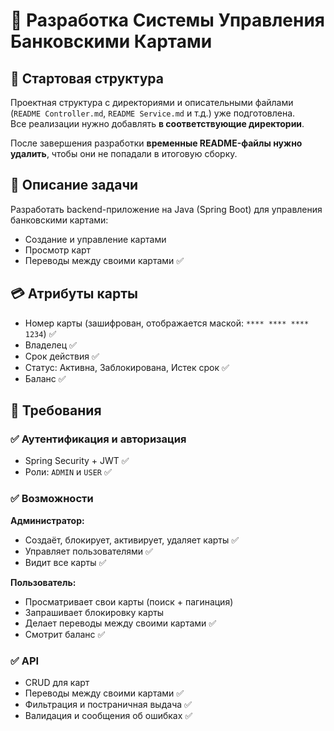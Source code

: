 <h1>🚀 Разработка Системы Управления Банковскими Картами</h1>

<h2>📁 Стартовая структура</h2>
  <p>
    Проектная структура с директориями и описательными файлами (<code>README Controller.md</code>, <code>README Service.md</code> и т.д.) уже подготовлена.<br />
    Все реализации нужно добавлять <strong>в соответствующие директории</strong>.
  </p>
  <p>
    После завершения разработки <strong>временные README-файлы нужно удалить</strong>, чтобы они не попадали в итоговую сборку.
  </p>
  
<h2>📝 Описание задачи</h2>
  <p>Разработать backend-приложение на Java (Spring Boot) для управления банковскими картами:</p>
  <ul>
    <li>Создание и управление картами </li>
    <li>Просмотр карт</li>
    <li>Переводы между своими картами ✅</li>
  </ul>

<h2>💳 Атрибуты карты</h2>
  <ul>
    <li>Номер карты (зашифрован, отображается маской: <code>**** **** **** 1234</code>) ✅</li>
    <li>Владелец ✅</li>
    <li>Срок действия ✅</li>
    <li>Статус: Активна, Заблокирована, Истек срок ✅</li>
    <li>Баланс ✅</li>
  </ul>

<h2>🧾 Требования</h2>

<h3>✅ Аутентификация и авторизация</h3>
  <ul>
    <li>Spring Security + JWT ✅</li>
    <li>Роли: <code>ADMIN</code> и <code>USER</code> ✅</li>
  </ul>

<h3>✅ Возможности</h3>
<strong>Администратор:</strong>
  <ul>
    <li>Создаёт, блокирует, активирует, удаляет карты ✅</li> 
    <li>Управляет пользователями ✅</li>
    <li>Видит все карты ✅</li>
  </ul>

<strong>Пользователь:</strong>
  <ul>
    <li>Просматривает свои карты (поиск + пагинация)</li>
    <li>Запрашивает блокировку карты</li>
    <li>Делает переводы между своими картами ✅</li>
    <li>Смотрит баланс ✅</li>
  </ul>

<h3>✅ API</h3>
  <ul>
    <li>CRUD для карт</li>
    <li>Переводы между своими картами ✅</li>
    <li>Фильтрация и постраничная выдача ✅</li>
    <li>Валидация и сообщения об ошибках ✅</li>
  </ul>

[//]: # ()
[//]: # (<h3>✅ Безопасность</h3>)

[//]: # (  <ul>)

[//]: # (    <li>Шифрование данных</li>)

[//]: # (    <li>Ролевой доступ ✅</li>)

[//]: # (    <li>Маскирование номеров карт ✅</li>)

[//]: # (  </ul>)

[//]: # ()
[//]: # (<h3>✅ Работа с БД</h3>)

[//]: # (  <ul>)

[//]: # (    <li>PostgreSQL или MySQL </li>)

[//]: # (    <li>Миграции через Liquibase &#40;<code>src/main/resources/db/migration</code>&#41;</li>)

[//]: # (  </ul>)

[//]: # ()
[//]: # (<h3>✅ Документация</h3>)

[//]: # (  <ul>)

[//]: # (    <li>Swagger UI / OpenAPI — <code>docs/openapi.yaml</code></li>)

[//]: # (    <li><code>README.md</code> с инструкцией запуска</li>)

[//]: # (  </ul>)

[//]: # ()
[//]: # (<h3>✅ Развёртывание и тестирование</h3>)

[//]: # (  <ul>)

[//]: # (    <li>Docker Compose для dev-среды</li>)

[//]: # (    <li>Liquibase миграции</li>)

[//]: # (    <li>Юнит-тесты ключевой бизнес-логики</li>)

[//]: # (  </ul>)

[//]: # ()
[//]: # (<h2>📊 Оценка</h2>)

[//]: # (  <ul>)

[//]: # (    <li>Соответствие требованиям</li>)

[//]: # (    <li>Чистота архитектуры и кода</li>)

[//]: # (    <li>Безопасность</li>)

[//]: # (    <li>Обработка ошибок</li>)

[//]: # (    <li>Покрытие тестами</li>)

[//]: # (    <li>ООП и уровни абстракции</li>)

[//]: # (  </ul>)

[//]: # ()
[//]: # (<h2>💡 Технологии</h2>)

[//]: # (  <p>)

[//]: # (    Java 17+, Spring Boot, Spring Security, Spring Data JPA, PostgreSQL/MySQL, Liquibase, Docker, JWT, Swagger &#40;OpenAPI&#41;)

[//]: # (  </p>)
